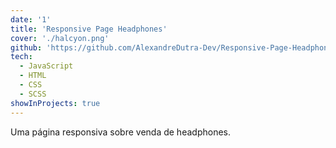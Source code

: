 ```yaml
---
date: '1'
title: 'Responsive Page Headphones'
cover: './halcyon.png'
github: 'https://github.com/AlexandreDutra-Dev/Responsive-Page-Headphones'
tech:
  - JavaScript
  - HTML
  - CSS
  - SCSS
showInProjects: true
---
```


Uma página responsiva sobre venda de headphones.
